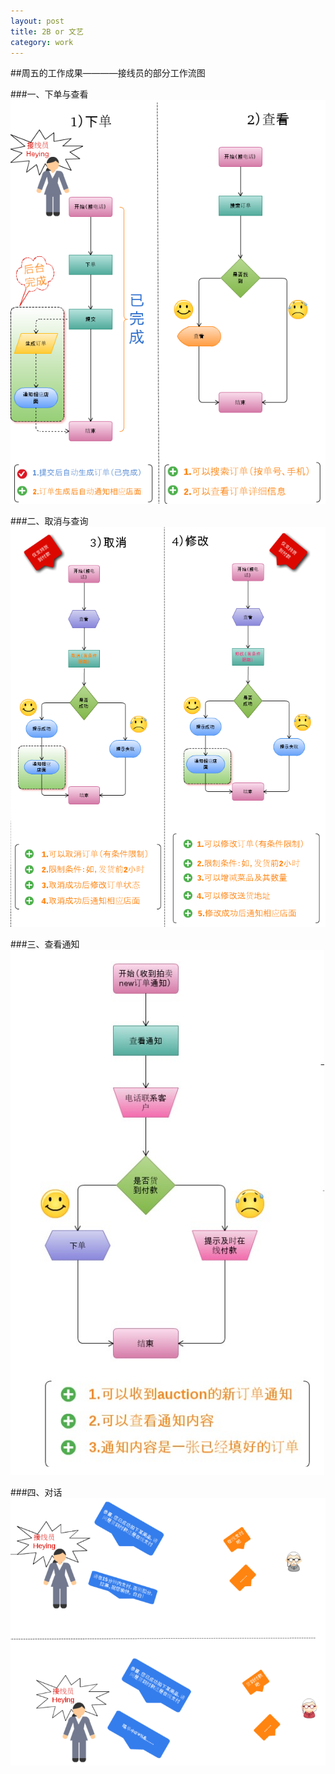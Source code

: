 ```yaml
---
layout: post
title: 2B or 文艺 
category: work
---
```

##周五的工作成果————接线员的部分工作流图

###一、下单与查看
![下单、查看](/public/images/2012-03-10-1.png 'work flow')

###二、取消与查询
![取消、查询](/public/images/2012-03-10-2.png 'work flow')

###三、查看通知
![查看通知](/public/images/2012-03-10-3.png 'work flow')

###四、对话
![对话](/public/images/2012-03-10-4.png 'work flow')
